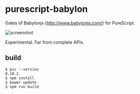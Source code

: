 
# purescript-babylon

Gates of Babylonjs (http://www.babylonjs.com/) for PureScript.

![screenshot](https://rawgit.com/aratama/purescript-babylon/master/docs/screenshot2.png)

Experimental. Far from complete APIs.

## build

```
$ psc --version
0.10.2
$ npm install
$ bower update
$ npm run build
```
